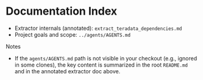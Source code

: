 # Documentation Index

- Extractor internals (annotated): `extract_teradata_dependencies.md`
- Project goals and scope: `../agents/AGENTS.md`

Notes
- If the `agents/AGENTS.md` path is not visible in your checkout (e.g., ignored in some clones), the key content is summarized in the root `README.md` and in the annotated extractor doc above.
